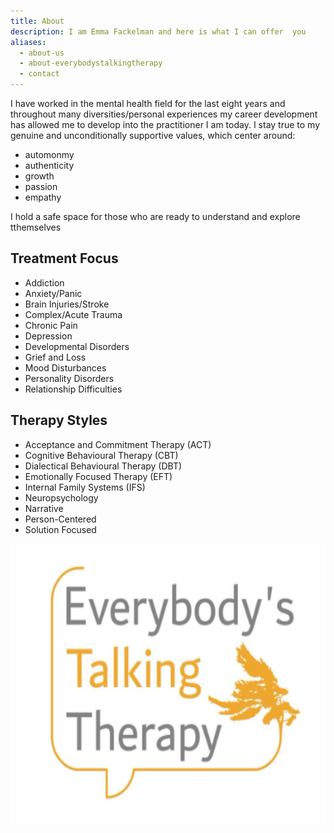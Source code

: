 ```yaml
---
title: About
description: I am Emma Fackelman and here is what I can offer  you
aliases:
  - about-us
  - about-everybodystalkingtherapy
  - contact
---
```


I have worked in the mental health field for the last eight years and throughout many diversities/personal experiences my career development has allowed me to develop into the practitioner I am today. I stay true to my genuine and unconditionally supportive values, which  center around: 
 - automonmy 
 - authenticity 
 - growth 
 - passion 
 - empathy

I hold a safe space for those who are ready to understand and explore tthemselves

## Treatment Focus
- Addiction
- Anxiety/Panic
- Brain Injuries/Stroke
- Complex/Acute Trauma
- Chronic Pain
- Depression
- Developmental Disorders
- Grief and Loss
- Mood Disturbances
- Personality Disorders
- Relationship Difficulties

## Therapy Styles
- Acceptance and Commitment Therapy (ACT)
- Cognitive Behavioural Therapy (CBT)
- Dialectical Behavioural Therapy (DBT)
- Emotionally Focused Therapy (EFT)
- Internal Family Systems (IFS)
- Neuropsychology
- Narrative
- Person-Centered 
- Solution Focused

<img src="../logo.jpg"  width="612" height="450">
